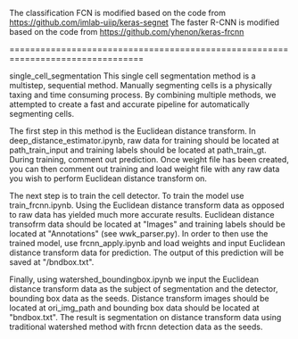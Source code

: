 The classification FCN is modified based on the code from https://github.com/imlab-uiip/keras-segnet The faster R-CNN is modified based on the code from https://github.com/yhenon/keras-frcnn

================================================================================

single_cell_segmentation
This single cell segmentation method is a multistep, sequential method. Manually segmenting cells is a physically taxing and time consuming process. By combining multiple methods, we attempted to create a fast and accurate pipeline for automatically segmenting cells.

The first step in this method is the Euclidean distance transform. In deep_distance_estimator.ipynb, raw data for training should be located at path_train_input and training labels should be located at path_train_gt. During training, comment out prediction. Once weight file has been created, you can then comment out training and load weight file with any raw data you wish to perform Euclidean distance transform on.

The next step is to train the cell detector. To train the model use train_frcnn.ipynb. Using the Euclidean distance transform data as opposed to raw data has yielded much more accurate results. Euclidean distance transofrm data should be located at "Images" and training labels should be located at "Annotations" (see wwk_parser.py). In order to then use the trained model, use frcnn_apply.ipynb and load weights and input Euclidean distance transform data for prediction. The output of this prediction will be saved at "/bndbox.txt".

Finally, using watershed_boundingbox.ipynb we input the Euclidean distance transform data as the subject of segmentation and the detector, bounding box data as the seeds. Distance transform images should be located at ori_img_path and bounding box data should be located at "bndbox.txt". The result is segmentation on distance transform data using traditional watershed method with frcnn detection data as the seeds.
